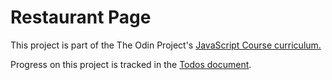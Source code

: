 # Restaurant Page

This project is part of the The Odin Project's [JavaScript Course curriculum.](https://www.theodinproject.com/lessons/javascript-restaurant-page)

Progress on this project is tracked in the [Todos document](./Todos.md).
